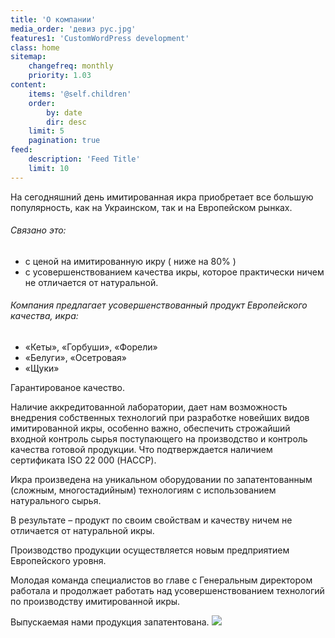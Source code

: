 ```yaml
---
title: 'О компании'
media_order: 'девиз рус.jpg'
features1: 'CustomWordPress development'
class: home
sitemap:
    changefreq: monthly
    priority: 1.03
content:
    items: '@self.children'
    order:
        by: date
        dir: desc
    limit: 5
    pagination: true
feed:
    description: 'Feed Title'
    limit: 10
---
```


На сегодняшний день имитированная икра приобретает все большую популярность, как на Украинском, так и на Европейском рынках.

###### Связано это:

*   с ценой на имитированную икру ( ниже на 80% )
*   с усовершенствованием качества икры, которое практически ничем не отличается от натуральной.

###### Компания предлагает усовершенствованный продукт Европейского качества, икра:

*   «Кеты», «Горбуши», «Форели»
*   «Белуги», «Осетровая»
*   «Щуки»

Гарантированое качество.

Наличие аккредитованной  лаборатории, дает нам возможность внедрения собственных технологий при разработке новейших видов имитированной икры, особенно важно, обеспечить строжайший входной контроль сырья поступающего на производство и контроль качества готовой продукции. 
Что подтверждается наличием сертификата ISO 22 000 (НАССР).

Икра произведена на уникальном оборудовании по запатентованным  (сложным, многостадийным) технологиям с использованием натурального сырья.

В результате – продукт по своим свойствам и качеству ничем не отличается от натуральной икры.

  

Производство продукции осуществляется новым предприятием Европейского уровня.

Молодая команда специалистов во главе с Генеральным директором работала и продолжает работать над усовершенствованием технологий по производству имитированной икры.

Выпускаемая нами продукция запатентована.
![](%D0%B4%D0%B5%D0%B2%D0%B8%D0%B7%20%D1%80%D1%83%D1%81.jpg)
